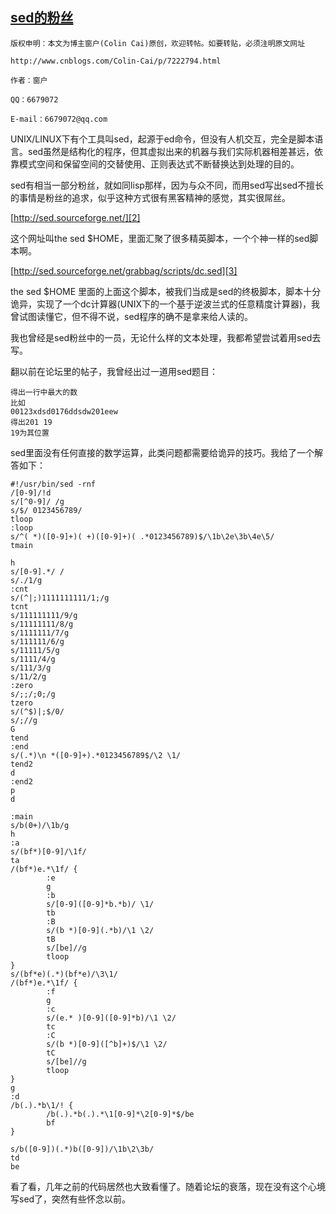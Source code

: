 ## [sed的粉丝][0]


```
版权申明：本文为博主窗户(Colin Cai)原创，欢迎转帖。如要转贴，必须注明原文网址

http://www.cnblogs.com/Colin-Cai/p/7222794.html

作者：窗户

QQ：6679072

E-mail：6679072@qq.com 
```
UNIX/LINUX下有个工具叫sed，起源于ed命令，但没有人机交互，完全是脚本语言。sed虽然是结构化的程序，但其虚拟出来的机器与我们实际机器相差甚远，依靠模式空间和保留空间的交替使用、正则表达式不断替换达到处理的目的。

sed有相当一部分粉丝，就如同lisp那样，因为与众不同，而用sed写出sed不擅长的事情是粉丝的追求，似乎这种方式很有黑客精神的感觉，其实很屌丝。

[http://sed.sourceforge.net/][2]

这个网址叫the sed $HOME，里面汇聚了很多精英脚本，一个个神一样的sed脚本啊。

[http://sed.sourceforge.net/grabbag/scripts/dc.sed][3]

the sed $HOME 里面的上面这个脚本，被我们当成是sed的终极脚本，脚本十分诡异，实现了一个dc计算器(UNIX下的一个基于逆波兰式的任意精度计算器)，我曾试图读懂它，但不得不说，sed程序的确不是拿来给人读的。

我也曾经是sed粉丝中的一员，无论什么样的文本处理，我都希望尝试着用sed去写。

翻以前在论坛里的帖子，我曾经出过一道用sed题目：

    得出一行中最大的数
    比如
    00123xdsd0176ddsdw201eew
    得出201 19
    19为其位置

sed里面没有任何直接的数学运算，此类问题都需要给诡异的技巧。我给了一个解答如下：


    #!/usr/bin/sed -rnf
    /[0-9]/!d
    s/[^0-9]/ /g
    s/$/ 0123456789/
    tloop
    :loop
    s/^( *)([0-9]+)( +)([0-9]+)( .*0123456789)$/\1b\2e\3b\4e\5/
    tmain
    
    h
    s/[0-9].*/ /
    s/./1/g
    :cnt
    s/(^|;)1111111111/1;/g
    tcnt
    s/111111111/9/g
    s/11111111/8/g
    s/1111111/7/g
    s/111111/6/g
    s/11111/5/g
    s/1111/4/g
    s/111/3/g
    s/11/2/g
    :zero
    s/;;/;0;/g
    tzero
    s/(^$)|;$/0/
    s/;//g
    G
    tend
    :end
    s/(.*)\n *([0-9]+).*0123456789$/\2 \1/
    tend2
    d
    :end2
    p
    d
    
    :main
    s/b(0+)/\1b/g
    h
    :a
    s/(bf*)[0-9]/\1f/
    ta
    /(bf*)e.*\1f/ {
            :e
            g
            :b
            s/[0-9]([0-9]*b.*b)/ \1/
            tb
            :B
            s/(b *)[0-9](.*b)/\1 \2/
            tB
            s/[be]//g
            tloop
    }
    s/(bf*e)(.*)(bf*e)/\3\1/
    /(bf*)e.*\1f/ {
            :f
            g
            :c
            s/(e.* )[0-9]([0-9]*b)/\1 \2/
            tc
            :C
            s/(b *)[0-9]([^b]+)$/\1 \2/
            tC
            s/[be]//g
            tloop
    }
    g
    :d
    /b(.).*b\1/! {
            /b(.).*b(.).*\1[0-9]*\2[0-9]*$/be
            bf
    }
    
    s/b([0-9])(.*)b([0-9])/\1b\2\3b/
    td
    be


看了看，几年之前的代码居然也大致看懂了。随着论坛的衰落，现在没有这个心境写sed了，突然有些怀念以前。

[0]: http://www.cnblogs.com/Colin-Cai/p/7222794.html
[1]: #
[2]: http://sed.sourceforge.net/
[3]: http://sed.sourceforge.net/grabbag/scripts/dc.sed